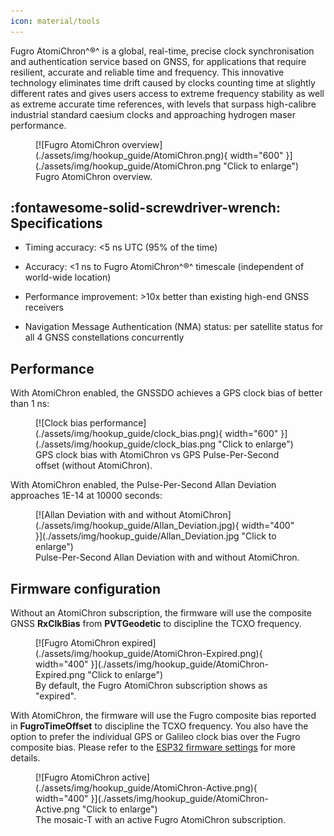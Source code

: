 ```yaml
---
icon: material/tools
---
```


Fugro AtomiChron^®^ is a global, real-time, precise clock synchronisation and authentication service based on GNSS, for applications that require resilient, accurate and reliable time and frequency. This innovative technology eliminates time drift caused by clocks counting time at slightly different rates and gives users access to extreme frequency stability as well as extreme accurate time references, with levels that surpass high-calibre industrial standard caesium clocks and approaching hydrogen maser performance.

<figure markdown>
[![Fugro AtomiChron overview](./assets/img/hookup_guide/AtomiChron.png){ width="600" }](./assets/img/hookup_guide/AtomiChron.png "Click to enlarge")
<figcaption markdown>Fugro AtomiChron overview.</figcaption>
</figure>

## :fontawesome-solid-screwdriver-wrench: Specifications

- Timing accuracy: <5 ns UTC (95% of the time)

- Accuracy: <1 ns to Fugro AtomiChron^®^ timescale (independent of world-wide location)

- Performance improvement: >10x better than existing high-end GNSS receivers

- Navigation Message Authentication (NMA) status: per satellite status for all 4 GNSS constellations concurrently

## Performance

With AtomiChron enabled, the GNSSDO achieves a GPS clock bias of better than 1 ns:

<figure markdown>
[![Clock bias performance](./assets/img/hookup_guide/clock_bias.png){ width="600" }](./assets/img/hookup_guide/clock_bias.png "Click to enlarge")
<figcaption markdown>GPS clock bias with AtomiChron vs GPS Pulse-Per-Second offset (without AtomiChron).</figcaption>
</figure>

With AtomiChron enabled, the Pulse-Per-Second Allan Deviation approaches 1E-14 at 10000 seconds:

<figure markdown>
[![Allan Deviation with and without AtomiChron](./assets/img/hookup_guide/Allan_Deviation.jpg){ width="400" }](./assets/img/hookup_guide/Allan_Deviation.jpg "Click to enlarge")
<figcaption markdown>Pulse-Per-Second Allan Deviation with and without AtomiChron.</figcaption>
</figure>

## Firmware configuration

Without an AtomiChron subscription, the firmware will use the composite GNSS **RxClkBias** from **PVTGeodetic** to discipline the TCXO frequency.

<figure markdown>
[![Fugro AtomiChron expired](./assets/img/hookup_guide/AtomiChron-Expired.png){ width="400" }](./assets/img/hookup_guide/AtomiChron-Expired.png "Click to enlarge")
<figcaption markdown>By default, the Fugro AtomiChron subscription shows as "expired".</figcaption>
</figure>

With AtomiChron, the firmware will use the Fugro composite bias reported in **FugroTimeOffset** to discipline the TCXO frequency. You also have the option to prefer the individual GPS or Galileo clock bias over the Fugro composite bias. Please refer to the [ESP32 firmware settings](./software_overview.md#configure-operation) for more details.

<figure markdown>
[![Fugro AtomiChron active](./assets/img/hookup_guide/AtomiChron-Active.png){ width="400" }](./assets/img/hookup_guide/AtomiChron-Active.png "Click to enlarge")
<figcaption markdown>The mosaic-T with an active Fugro AtomiChron subscription.</figcaption>
</figure>

